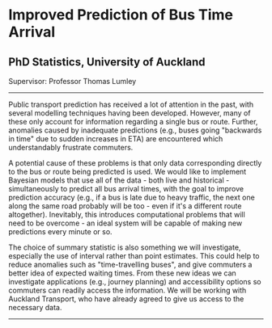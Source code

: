 Improved Prediction of Bus Time Arrival
=======================================

PhD Statistics, University of Auckland
--------------------------------------

Supervisor: Professor Thomas Lumley


------------------------------------------------------------------------------------------------------
Public transport prediction has received a lot of attention in the past, with several modelling
techniques having been developed.  However, many of these only account for information regarding a
single bus or route.  Further, anomalies caused by inadequate predictions (e.g., buses going
"backwards in time" due to sudden increases in ETA) are encountered which understandably frustrate
commuters.

A potential cause of these problems is that only data corresponding directly to the bus or route
being predicted is used. We would like to implement Bayesian models that use all of the data - both
live and historical - simultaneously to predict all bus arrival times, with the goal to improve
prediction accuracy (e.g., if a bus is late due to heavy traffic, the next one along the same road
probably will be too - even if it's a different route altogether). Inevitably, this introduces
computational problems that will need to be overcome - an ideal system will be capable of making new
predictions every minute or so.

The choice of summary statistic is also something we will investigate, especially the use of
interval rather than point estimates. This could help to reduce anomalies such as "time-travelling
buses", and give commuters a better idea of expected waiting times. From these new ideas we
can investigate applications (e.g., journey planning) and accessibility options so commuters can
readily access the information. We will be working with Auckland Transport, who have already
agreed to give us access to the necessary data.

------------------------------------------------------------------------------------------------------

